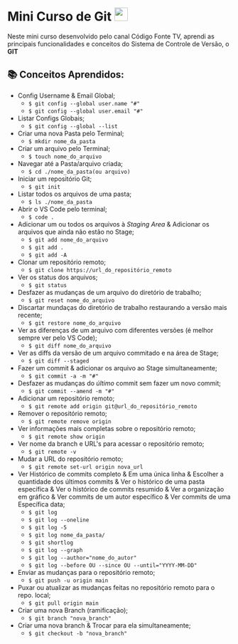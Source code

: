 # Mini Curso de Git <img height="30px" width="30px" src="https://cdn.jsdelivr.net/gh/devicons/devicon@latest/icons/git/git-original.svg"/>

Neste mini curso desenvolvido pelo canal Código Fonte TV, aprendi as principais funcionalidades e conceitos do Sistema de Controle de Versão, o **GIT**

## 📚 Conceitos Aprendidos:
- Config Username & Email Global;
     - `$ git config --global user.name "#"`
     - `$ git config --global user.email "#"`
- Listar Configs Globais;
     - `$ git config --global --list`
- Criar uma nova Pasta pelo Terminal;
     - `$ mkdir nome_da_pasta`
- Criar um arquivo pelo Terminal;
     - `$ touch nome_do_arquivo`
- Navegar até a Pasta/arquivo criada;
     - `$ cd ./nome_da_pasta(ou arquivo)`
- Iniciar um repositório Git;
     - `$ git init`
- Listar todos os arquivos de uma pasta;
     - `$ ls ./nome_da_pasta`
- Abrir o VS Code pelo terminal;
     - `$ code .`
- Adicionar um ou todos os arquivos à _Staging Area_ & Adicionar os arquivos que ainda não estão no Stage;
     - `$ git add nome_do_arquivo`
     - `$ git add .`
     - `$ git add -A`
- Clonar um repositório remoto;
     - `$ git clone https://url_do_repositório_remoto`
- Ver os status dos arquivos;
     - `$ git status`
- Desfazer as mudanças de um arquivo do diretório de trabalho;
     - `$ git reset nome_do_arquivo`
- Discartar mundaças do diretório de trabalho restaurando a versão mais recente;
     - `$ git restore nome_do_arquivo`
- Ver as diferenças de um arquivo com diferentes versões (é melhor sempre ver pelo VS Code);
     - `$ git diff nome_do_arquivo`
- Ver as diffs da versão de um arquivo commitado e na área de Stage;
     - `$ git diff --staged`
- Fazer um commit & adicionar os arquivo ao Stage simultaneamente;
     - `$ git commit -a -m "#"`
- Desfazer as mudanças do *último* commit sem fazer um novo commit;
     - `$ git commit --amend -m "#"`
- Adicionar um repositório remoto;
     - `$ git remote add origin git@url_do_repositório_remoto`
- Remover o repositório remoto;
     - `$ git remote remove origin`
- Ver informações mais completas sobre o repositório remoto;
     - `$ git remote show origin`
- Ver nome da branch e URL's para acessar o repositório remoto;
     - `$ git remote -v`
- Mudar a URL do repositório remoto;
     - `$ git remote set-url origin nova_url`
- Ver Histórico de commits completo & Em uma única linha & Escolher a quantidade dos últimos commits & Ver o histórico de uma pasta específica & Ver o histórico de commits resumido & Ver a organização em gráfico & Ver commits de um autor específico & Ver commits de uma Específica data;
     - `$ git log`
     - `$ git log --oneline`
     - `$ git log -5`
     - `$ git log nome_da_pasta/`
     - `$ git shortlog`
     - `$ git log --graph`
     - `$ git log --author="nome_do_autor"`
     - `$ git log --before OU --since OU --until="YYYY-MM-DD"`
- Enviar as mudanças para o repositório remoto;
     - `$ git push -u origin main`
- Puxar ou atualizar as mudanças feitas no repositório remoto para o repo. local;
     - `$ git pull origin main`
- Criar uma nova Branch (ramificação);
     - `$ git branch "nova_branch"`
- Criar uma nova branch & Trocar para ela simultaneamente;
     - `$ git checkout -b "nova_branch"`
